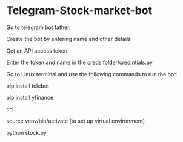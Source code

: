 # Telegram-Stock-market-bot
Go to telegram bot father.

Create the bot by entering name and other details

Get an API access token

Enter the token and name in the creds folder/credintials.py

Go to Linux terminal and use the following commands to run the bot:

  pip install telebot
  
  pip install yfinance
  
  cd <your directory>
  
  source venv/bin/activate (to set up virtual environment)
  
  python stock.py
  
